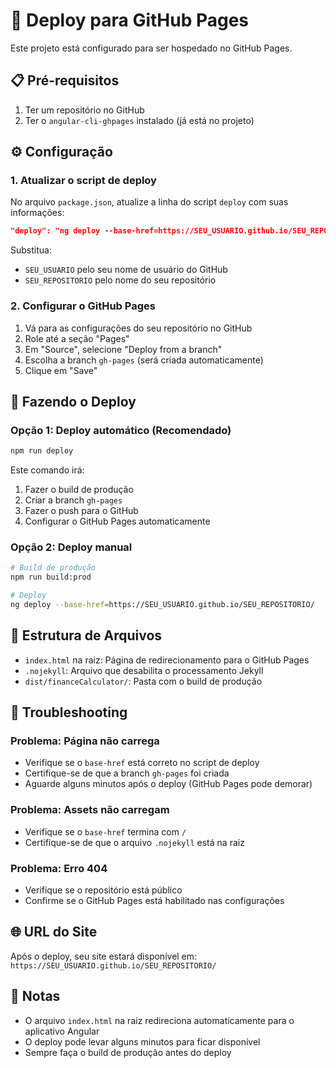 # 🚀 Deploy para GitHub Pages

Este projeto está configurado para ser hospedado no GitHub Pages.

## 📋 Pré-requisitos

1. Ter um repositório no GitHub
2. Ter o `angular-cli-ghpages` instalado (já está no projeto)

## ⚙️ Configuração

### 1. Atualizar o script de deploy

No arquivo `package.json`, atualize a linha do script `deploy` com suas informações:

```json
"deploy": "ng deploy --base-href=https://SEU_USUARIO.github.io/SEU_REPOSITORIO/"
```

Substitua:
- `SEU_USUARIO` pelo seu nome de usuário do GitHub
- `SEU_REPOSITORIO` pelo nome do seu repositório

### 2. Configurar o GitHub Pages

1. Vá para as configurações do seu repositório no GitHub
2. Role até a seção "Pages"
3. Em "Source", selecione "Deploy from a branch"
4. Escolha a branch `gh-pages` (será criada automaticamente)
5. Clique em "Save"

## 🚀 Fazendo o Deploy

### Opção 1: Deploy automático (Recomendado)

```bash
npm run deploy
```

Este comando irá:
1. Fazer o build de produção
2. Criar a branch `gh-pages`
3. Fazer o push para o GitHub
4. Configurar o GitHub Pages automaticamente

### Opção 2: Deploy manual

```bash
# Build de produção
npm run build:prod

# Deploy
ng deploy --base-href=https://SEU_USUARIO.github.io/SEU_REPOSITORIO/
```

## 📁 Estrutura de Arquivos

- `index.html` na raiz: Página de redirecionamento para o GitHub Pages
- `.nojekyll`: Arquivo que desabilita o processamento Jekyll
- `dist/financeCalculator/`: Pasta com o build de produção

## 🔧 Troubleshooting

### Problema: Página não carrega
- Verifique se o `base-href` está correto no script de deploy
- Certifique-se de que a branch `gh-pages` foi criada
- Aguarde alguns minutos após o deploy (GitHub Pages pode demorar)

### Problema: Assets não carregam
- Verifique se o `base-href` termina com `/`
- Certifique-se de que o arquivo `.nojekyll` está na raiz

### Problema: Erro 404
- Verifique se o repositório está público
- Confirme se o GitHub Pages está habilitado nas configurações

## 🌐 URL do Site

Após o deploy, seu site estará disponível em:
`https://SEU_USUARIO.github.io/SEU_REPOSITORIO/`

## 📝 Notas

- O arquivo `index.html` na raiz redireciona automaticamente para o aplicativo Angular
- O deploy pode levar alguns minutos para ficar disponível
- Sempre faça o build de produção antes do deploy 